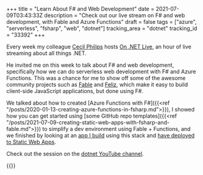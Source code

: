 +++
title = "Learn About F# and Web Development"
date = 2021-07-09T03:43:33Z
description = "Check out our live stream on F# and web development, with Fable and Azure Functions"
draft = false
tags = ["azure", "serverless", "fsharp", "web", "dotnet"]
tracking_area = "dotnet"
tracking_id = "33392"
+++

Every week my colleague [Cecil Philips](https://twitter.com/cecilphillips) hosts [On .NET Live](https://www.youtube.com/playlist?list=PLdo4fOcmZ0oV2fcY7wsQHx4RNWXEDKgm4), an hour of live streaming about all things .NET.

He invited me on this week to talk about F# and web development, specifically how we can do serverless web development with F# and Azure Functions. This was a chance for me to show off some of the awesome community projects such as [Fable](https://fable.io) and [Feliz](https://zaid-ajaj.github.io/Feliz/), which make it easy to build client-side JavaScript applications, but done using F#.

We talked about how to created [Azure Functions with F#]({{<ref "/posts/2020-01-13-creating-azure-functions-in-fsharp.md">}}), I showed how you can get started using [some GitHub repo templates]({{<ref "/posts/2021-07-09-creating-static-web-apps-with-fsharp-and-fable.md">}}) to simplify a dev environment using Fable + Functions, and we finished by looking at an [app I build](https://github.com/aaronpowell/ondotnet-fsharp-complete) using this stack and [have deployed to Static Web Apps](https://black-glacier-08edf5f10.azurestaticapps.net/).

Check out the session on the [dotnet YouTube channel](https://www.youtube.com/channel/dotnet).

{{<youtube wBP8k1ZuRmQ>}}
